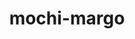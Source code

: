 ---
title: "mochi-margo"
layout: cache
categories: [package, develop-2024-01-28]
meta: {"versions": ["0.15.0"], "compilers": ["gcc@=11.1.0", "gcc@=11.4.0", "gcc@=9.4.0", "oneapi@=2024.0.0"], "oss": ["ubuntu20.04", "ubuntu22.04"], "platforms": ["linux"], "targets": ["neoverse_v1", "neoverse_v2", "ppc64le", "x86_64_v3"], "stacks": ["data-vis-sdk", "e4s", "e4s-neoverse-v2", "e4s-neoverse_v1", "e4s-oneapi", "e4s-power", "root"], "num_specs": 8, "num_specs_by_stack": {"root": 8, "e4s-neoverse_v1": 1, "e4s-power": 1, "data-vis-sdk": 2, "e4s": 2, "e4s-neoverse-v2": 1, "e4s-oneapi": 1}}
spec_details: [{"hash": "mocz4fyvtuyyqiimlnkolnnjmj2xsus3", "compiler": "gcc@=11.4.0", "versions": ["0.15.0"], "os": "ubuntu20.04", "platform": "linux", "target": "neoverse_v1", "variants": ["build_system=autotools"], "stacks": ["root", "e4s-neoverse_v1"], "size": "-", "tarball": "https://binaries.spack.io/releases/develop-2024-01-28/build_cache/linux-ubuntu20.04-neoverse_v1/gcc-11.4.0/mochi-margo-0.15.0/linux-ubuntu20.04-neoverse_v1-gcc-11.4.0-mochi-margo-0.15.0-mocz4fyvtuyyqiimlnkolnnjmj2xsus3.spack"}, {"hash": "udxykt6zbbrta5kriq7xkjd7mdcmdw67", "compiler": "gcc@=9.4.0", "versions": ["0.15.0"], "os": "ubuntu20.04", "platform": "linux", "target": "ppc64le", "variants": ["build_system=autotools"], "stacks": ["root", "e4s-power"], "size": "-", "tarball": "https://binaries.spack.io/releases/develop-2024-01-28/build_cache/linux-ubuntu20.04-ppc64le/gcc-9.4.0/mochi-margo-0.15.0/linux-ubuntu20.04-ppc64le-gcc-9.4.0-mochi-margo-0.15.0-udxykt6zbbrta5kriq7xkjd7mdcmdw67.spack"}, {"hash": "bf6brvj36trxulzeeay6lt4k3oklog53", "compiler": "gcc@=11.1.0", "versions": ["0.15.0"], "os": "ubuntu20.04", "platform": "linux", "target": "x86_64_v3", "variants": ["build_system=autotools"], "stacks": ["root", "data-vis-sdk"], "size": "-", "tarball": "https://binaries.spack.io/releases/develop-2024-01-28/build_cache/linux-ubuntu20.04-x86_64_v3/gcc-11.1.0/mochi-margo-0.15.0/linux-ubuntu20.04-x86_64_v3-gcc-11.1.0-mochi-margo-0.15.0-bf6brvj36trxulzeeay6lt4k3oklog53.spack"}, {"hash": "inf4rbwin7tft76mwyq6zh5hqkhxgld5", "compiler": "gcc@=11.1.0", "versions": ["0.15.0"], "os": "ubuntu20.04", "platform": "linux", "target": "x86_64_v3", "variants": ["build_system=autotools"], "stacks": ["root", "data-vis-sdk"], "size": "-", "tarball": "https://binaries.spack.io/releases/develop-2024-01-28/build_cache/linux-ubuntu20.04-x86_64_v3/gcc-11.1.0/mochi-margo-0.15.0/linux-ubuntu20.04-x86_64_v3-gcc-11.1.0-mochi-margo-0.15.0-inf4rbwin7tft76mwyq6zh5hqkhxgld5.spack"}, {"hash": "cf33id7riq2faqncva6pillxvbky7c3v", "compiler": "gcc@=11.4.0", "versions": ["0.15.0"], "os": "ubuntu20.04", "platform": "linux", "target": "x86_64_v3", "variants": ["build_system=autotools"], "stacks": ["e4s", "root"], "size": "-", "tarball": "https://binaries.spack.io/releases/develop-2024-01-28/build_cache/linux-ubuntu20.04-x86_64_v3/gcc-11.4.0/mochi-margo-0.15.0/linux-ubuntu20.04-x86_64_v3-gcc-11.4.0-mochi-margo-0.15.0-cf33id7riq2faqncva6pillxvbky7c3v.spack"}, {"hash": "aldh3u6yeohtm4wjrdvivm7y6zwk7yrx", "compiler": "gcc@=11.4.0", "versions": ["0.15.0"], "os": "ubuntu20.04", "platform": "linux", "target": "x86_64_v3", "variants": ["build_system=autotools"], "stacks": ["e4s", "root"], "size": "-", "tarball": "https://binaries.spack.io/releases/develop-2024-01-28/build_cache/linux-ubuntu20.04-x86_64_v3/gcc-11.4.0/mochi-margo-0.15.0/linux-ubuntu20.04-x86_64_v3-gcc-11.4.0-mochi-margo-0.15.0-aldh3u6yeohtm4wjrdvivm7y6zwk7yrx.spack"}, {"hash": "324g3eat2cw5pt6pvt7jbnckucq466rq", "compiler": "gcc@=11.4.0", "versions": ["0.15.0"], "os": "ubuntu22.04", "platform": "linux", "target": "neoverse_v2", "variants": ["build_system=autotools"], "stacks": ["e4s-neoverse-v2", "root"], "size": "-", "tarball": "https://binaries.spack.io/releases/develop-2024-01-28/build_cache/linux-ubuntu22.04-neoverse_v2/gcc-11.4.0/mochi-margo-0.15.0/linux-ubuntu22.04-neoverse_v2-gcc-11.4.0-mochi-margo-0.15.0-324g3eat2cw5pt6pvt7jbnckucq466rq.spack"}, {"hash": "mlr7kfkh7nwgalq4trymplwtdg5scpaf", "compiler": "oneapi@=2024.0.0", "versions": ["0.15.0"], "os": "ubuntu22.04", "platform": "linux", "target": "x86_64_v3", "variants": ["build_system=autotools"], "stacks": ["root", "e4s-oneapi"], "size": "-", "tarball": "https://binaries.spack.io/releases/develop-2024-01-28/build_cache/linux-ubuntu22.04-x86_64_v3/oneapi-2024.0.0/mochi-margo-0.15.0/linux-ubuntu22.04-x86_64_v3-oneapi-2024.0.0-mochi-margo-0.15.0-mlr7kfkh7nwgalq4trymplwtdg5scpaf.spack"}]
---